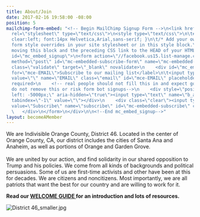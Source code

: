 ```yaml
---
title: About/Join
date: 2017-02-16 19:58:00 -08:00
position: 5
mailchimp-form-embed: "<!-- Begin MailChimp Signup Form -->\n<link href=\"//cdn-images.mailchimp.com/embedcode/slim-10_7.css\"
  rel=\"stylesheet\" type=\"text/css\">\n<style type=\"text/css\">\n\t#mc_embed_signup{background:#fff;
  clear:left; font:14px Helvetica,Arial,sans-serif; }\n\t/* Add your own MailChimp
  form style overrides in your site stylesheet or in this style block.\n\t   We recommend
  moving this block and the preceding CSS link to the HEAD of your HTML file. */\n</style>\n<div
  id=\"mc_embed_signup\">\n<form action=\"//facebook.us15.list-manage.com/subscribe/post?u=ab8fd792c098058b92953adb9&amp;id=20095d5bf9\"
  method=\"post\" id=\"mc-embedded-subscribe-form\" name=\"mc-embedded-subscribe-form\"
  class=\"validate\" target=\"_blank\" novalidate>\n    <div id=\"mc_embed_signup_scroll\">\n\t<label
  for=\"mce-EMAIL\">Subscribe to our mailing list</label>\n\t<input type=\"email\"
  value=\"\" name=\"EMAIL\" class=\"email\" id=\"mce-EMAIL\" placeholder=\"email address\"
  required>\n    <!-- real people should not fill this in and expect good things -
  do not remove this or risk form bot signups-->\n    <div style=\"position: absolute;
  left: -5000px;\" aria-hidden=\"true\"><input type=\"text\" name=\"b_ab8fd792c098058b92953adb9_20095d5bf9\"
  tabindex=\"-1\" value=\"\"></div>\n    <div class=\"clear\"><input type=\"submit\"
  value=\"Subscribe\" name=\"subscribe\" id=\"mc-embedded-subscribe\" class=\"button\"></div>\n
  \   </div>\n</form>\n</div>\n\n<!--End mc_embed_signup-->"
layout: becomeAMember
---
```


We are Indivisible Orange County, District 46.  Located in the center of Orange County, CA, our district includes the cities of Santa Ana and Anaheim, as well as portions of Orange and Garden Grove.  \
\
We are united by our action, and find solidarity in our shared opposition to Trump and his policies.  We come from all kinds of backgrounds and political persuasions. Some of us are first-time activists and other have been at this for decades. We are citizens and noncitizens. Most importantly, we are all patriots that want the best for our country and are willing to work for it.

**Read our [WELCOME GUIDE ](https://docs.google.com/document/d/1Vo6uvKAedmIvA8KR8uH22DvDpTh1z2X_iCt-N1Elq1U/edit#)for an introduction and lots of resources.**

![District 46_smaller.jpg](https://manage.siteleaf.com/api/v2/sites/58f1b3b7190a5111f10749ea/source/_uploads/District%2046_smaller.jpg?download)